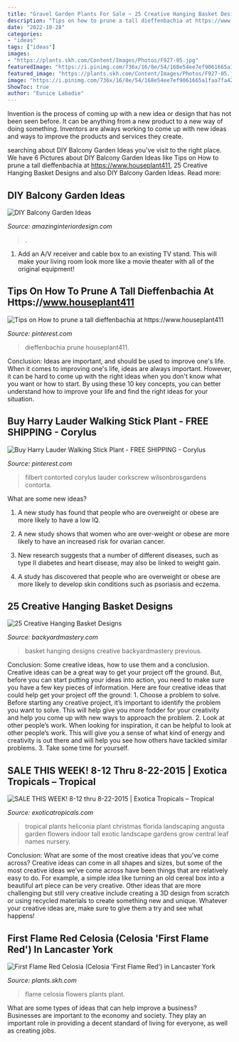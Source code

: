 ```yaml
---
title: "Gravel Garden Plants For Sale ~ 25 Creative Hanging Basket Designs"
description: "Tips on how to prune a tall dieffenbachia at https://www.houseplant411"
date: "2022-10-28"
categories:
- "ideas"
tags: ["ideas"]
images:
- "https://plants.skh.com/Content/Images/Photos/F927-05.jpg"
featuredImage: "https://i.pinimg.com/736x/16/8e/54/168e54ee7ef9061665a1faa7fa428333.jpg"
featured_image: "https://plants.skh.com/Content/Images/Photos/F927-05.jpg"
image: "https://i.pinimg.com/736x/16/8e/54/168e54ee7ef9061665a1faa7fa428333.jpg"
ShowToc: true
author: "Eunice Labadie"
---
```



Invention is the process of coming up with a new idea or design that has not been seen before. It can be anything from a new product to a new way of doing something. Inventors are always working to come up with new ideas and ways to improve the products and services they create.

	

		
searching about DIY Balcony Garden Ideas you've visit to the right place. We have 6 Pictures about DIY Balcony Garden Ideas like Tips on How to prune a tall dieffenbachia at https://www.houseplant411, 25 Creative Hanging Basket Designs and also DIY Balcony Garden Ideas. Read more:
		
    
## DIY Balcony Garden Ideas

<img loading=lazy src="http://www.amazinginteriordesign.com/wp-content/uploads/2020/08/fi-10.jpg" onerror="this.onerror=null;this.src='https://tse1.mm.bing.net/th?id=OIP.bp-JTpoR1TvGGXVgRKTZGQHaKz&amp;pid=15.1';" alt="DIY Balcony Garden Ideas">

_Source: amazinginteriordesign.com_

>. 

	

1. Add an A/V receiver and cable box to an existing TV stand. This will make your living room look more like a movie theater with all of the original equipment!

    
## Tips On How To Prune A Tall Dieffenbachia At Https://www.houseplant411

<img loading=lazy src="https://i.pinimg.com/736x/16/8e/54/168e54ee7ef9061665a1faa7fa428333.jpg" onerror="this.onerror=null;this.src='https://tse3.mm.bing.net/th?id=OIP.bkYbI-NhoJrwuTfcMU7AhQHaJ3&amp;pid=15.1';" alt="Tips on How to prune a tall dieffenbachia at https://www.houseplant411">

_Source: pinterest.com_

>dieffenbachia prune houseplant411. 

	

Conclusion: Ideas are important, and should be used to improve one's life.
When it comes to improving one's life, ideas are always important. However, it can be hard to come up with the right ideas when you don't know what you want or how to start. By using these 10 key concepts, you can better understand how to improve your life and find the right ideas for your situation.

    
## Buy Harry Lauder Walking Stick Plant - FREE SHIPPING - Corylus

<img loading=lazy src="https://i.pinimg.com/736x/07/a4/d2/07a4d249833ecf91d5ce7c1aaae6741e.jpg" onerror="this.onerror=null;this.src='https://tse1.mm.bing.net/th?id=OIP.kRcoJTxm24vjWeu4w9cWHAHaLH&amp;pid=15.1';" alt="Buy Harry Lauder Walking Stick Plant - FREE SHIPPING - Corylus">

_Source: pinterest.com_

>filbert contorted corylus lauder corkscrew wilsonbrosgardens contorta. 

	

What are some new ideas?
1. A new study has found that people who are overweight or obese are more likely to have a low IQ.
2. A new study shows that women who are over-weight or obese are more likely to have an increased risk for ovarian cancer.

3. New research suggests that a number of different diseases, such as type II diabetes and heart disease, may also be linked to weight gain.

4. A study has discovered that people who are overweight or obese are more likely to develop skin conditions such as psoriasis and eczema.

    
## 25 Creative Hanging Basket Designs

<img loading=lazy src="https://backyardmastery.com/wp-content/uploads/2018/07/15-hanging-basket-designs.jpg" onerror="this.onerror=null;this.src='https://tse3.mm.bing.net/th?id=OIP.CK_3eIu_KT4LgM0-M-nYhQHaLH&amp;pid=15.1';" alt="25 Creative Hanging Basket Designs">

_Source: backyardmastery.com_

>basket hanging designs creative backyardmastery previous. 

	

Conclusion: Some creative ideas, how to use them and a conclusion.
Creative ideas can be a great way to get your project off the ground. But, before you can start putting your ideas into action, you need to make sure you have a few key pieces of information. Here are four creative ideas that could help get your project off the ground: 1. Choose a problem to solve. Before starting any creative project, it’s important to identify the problem you want to solve. This will help give you more fodder for your creativity and help you come up with new ways to approach the problem. 2. Look at other people’s work. When looking for inspiration, it can be helpful to look at other people’s work. This will give you a sense of what kind of energy and creativity is out there and will help you see how others have tackled similar problems. 3. Take some time for yourself.

    
## SALE THIS WEEK! 8-12 Thru 8-22-2015 | Exotica Tropicals – Tropical

<img loading=lazy src="http://www.exoticatropicals.com/wp-content/uploads/2012/10/helicon_angusta_red_christmas-600x800.jpg" onerror="this.onerror=null;this.src='https://tse4.mm.bing.net/th?id=OIP.ornOKoL5MKLC0E6eFwZEmwHaJ4&amp;pid=15.1';" alt="SALE THIS WEEK! 8-12 thru 8-22-2015 | Exotica Tropicals – Tropical">

_Source: exoticatropicals.com_

>tropical plants heliconia plant christmas florida landscaping angusta garden flowers indoor tall exotic landscape gardens grow central leaf names nursery. 

	

Conclusion: What are some of the most creative ideas that you've come across?
Creative ideas can come in all shapes and sizes, but some of the most creative ideas we've come across have been things that are relatively easy to do. For example, a simple idea like turning an old cereal box into a beautiful art piece can be very creative. Other ideas that are more challenging but still very creative include creating a 3D design from scratch or using recycled materials to create something new and unique. Whatever your creative ideas are, make sure to give them a try and see what happens!

    
## First Flame Red Celosia (Celosia &#039;First Flame Red&#039;) In Lancaster York

<img loading=lazy src="https://plants.skh.com/Content/Images/Photos/F927-05.jpg" onerror="this.onerror=null;this.src='https://tse3.mm.bing.net/th?id=OIP.9WB0K-xwmk0r2OOVrI57LAHaLK&amp;pid=15.1';" alt="First Flame Red Celosia (Celosia &#039;First Flame Red&#039;) in Lancaster York">

_Source: plants.skh.com_

>flame celosia flowers plants plant. 

	

What are some types of ideas that can help improve a business?
Businesses are important to the economy and society. They play an important role in providing a decent standard of living for everyone, as well as creating jobs.

